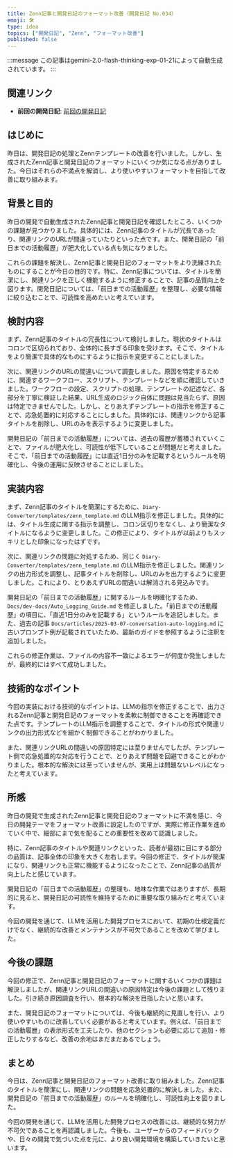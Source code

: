 ```yaml
---
title: Zenn記事と開発日記のフォーマット改善（開発日記 No.034）
emoji: 🛠️
type: idea
topics: ["開発日記", "Zenn", "フォーマット改善"]
published: false
---
```

:::message
この記事はgemini-2.0-flash-thinking-exp-01-21によって自動生成されています。
:::

## 関連リンク
- **前回の開発日記**: [前回の開発日記](https://zenn.dev/centervil/articles/2025-04-02_033_dev-diary)

## はじめに
昨日は、開発日記の処理とZennテンプレートの改善を行いました。しかし、生成されたZenn記事と開発日記のフォーマットにいくつか気になる点がありました。今日はそれらの不満点を解消し、より使いやすいフォーマットを目指して改善に取り組みます。

## 背景と目的
昨日の開発で自動生成されたZenn記事と開発日記を確認したところ、いくつかの課題が見つかりました。具体的には、Zenn記事のタイトルが冗長であったり、関連リンクのURLが間違っていたりといった点です。また、開発日記の「前日までの活動履歴」が肥大化している点も気になりました。

これらの課題を解決し、Zenn記事と開発日記のフォーマットをより洗練されたものにすることが今日の目的です。特に、Zenn記事については、タイトルを簡潔にし、関連リンクを正しく機能するように修正することで、記事の品質向上を図ります。開発日記については、「前日までの活動履歴」を整理し、必要な情報に絞り込むことで、可読性を高めたいと考えています。

## 検討内容
まず、Zenn記事のタイトルの冗長性について検討しました。現状のタイトルはコロンで区切られており、全体的に長すぎる印象を受けます。そこで、タイトルをより簡潔で具体的なものにするように指示を変更することにしました。

次に、関連リンクのURLの間違いについて調査しました。原因を特定するために、関連するワークフロー、スクリプト、テンプレートなどを順に確認していきました。ワークフローの設定、スクリプトの処理、テンプレートの記述など、各部分を丁寧に検証した結果、URL生成のロジック自体に問題は見当たらず、原因は特定できませんでした。しかし、とりあえずテンプレートの指示を修正することで、応急処置的に対応することにしました。具体的には、関連リンクから記事タイトルを削除し、URLのみを表示するように変更しました。

開発日記の「前日までの活動履歴」については、過去の履歴が蓄積されていくことで、ファイルが肥大化し、可読性が低下していることが問題だと考えました。そこで、「前日までの活動履歴」には直近1日分のみを記載するというルールを明確化し、今後の運用に反映させることにしました。

## 実装内容
まず、Zenn記事のタイトルを簡潔にするために、`Diary-Converter/templates/zenn_template.md` のLLM指示を修正しました。具体的には、タイトル生成に関する指示を調整し、コロン区切りをなくし、より簡潔なタイトルになるように変更しました。この修正により、タイトルが以前よりもスッキリとした印象になったはずです。

次に、関連リンクの問題に対処するため、同じく `Diary-Converter/templates/zenn_template.md` のLLM指示を修正しました。関連リンクの出力形式を調整し、記事タイトルを削除し、URLのみを出力するように変更しました。これにより、とりあえずURLの間違いは解消される見込みです。

開発日記の「前日までの活動履歴」に関するルールを明確化するため、`Docs/dev-docs/Auto_Logging_Guide.md` を修正しました。「前日までの活動履歴」の項目に、「直近1日分のみを記載する」というルールを追記しました。また、過去の記事 `Docs/articles/2025-03-07-conversation-auto-logging.md` に古いプロンプト例が記載されていたため、最新のガイドを参照するように注釈を追加しました。

これらの修正作業は、ファイルの内容不一致によるエラーが何度か発生しましたが、最終的にはすべて成功しました。

## 技術的なポイント
今回の実装における技術的なポイントは、LLMの指示を修正することで、出力されるZenn記事と開発日記のフォーマットを柔軟に制御できることを再確認できた点です。テンプレートのLLM指示を調整することで、タイトルの形式や関連リンクの出力形式などを細かく制御できることがわかりました。

また、関連リンクURLの間違いの原因特定には至りませんでしたが、テンプレート側で応急処置的な対応を行うことで、とりあえず問題を回避できることがわかりました。根本的な解決には至っていませんが、実用上は問題ないレベルになったと考えています。

## 所感
昨日の開発で生成されたZenn記事と開発日記のフォーマットに不満を感じ、今日の開発テーマをフォーマット改善に設定したのですが、実際に修正作業を進めていく中で、細部にまで気を配ることの重要性を改めて認識しました。

特に、Zenn記事のタイトルや関連リンクといった、読者が最初に目にする部分の品質は、記事全体の印象を大きく左右します。今回の修正で、タイトルが簡潔になり、関連リンクも正常に機能するようになったことで、Zenn記事の品質が向上したと感じています。

開発日記の「前日までの活動履歴」の整理も、地味な作業ではありますが、長期的に見ると、開発日記の可読性を維持するために重要な取り組みだと考えています。

今回の開発を通じて、LLMを活用した開発プロセスにおいて、初期の仕様定義だけでなく、継続的な改善とメンテナンスが不可欠であることを改めて学びました。

## 今後の課題
今回の修正で、Zenn記事と開発日記のフォーマットに関するいくつかの課題は解決しましたが、関連リンクURLの間違いの原因特定は今後の課題として残りました。引き続き原因調査を行い、根本的な解決を目指したいと思います。

また、開発日記のフォーマットについては、今後も継続的に見直しを行い、より使いやすいものに改善していく必要があると考えています。例えば、「前日までの活動履歴」の表示形式を工夫したり、他のセクションも必要に応じて追加・修正したりするなど、改善の余地はまだまだあるでしょう。

## まとめ
今日は、Zenn記事と開発日記のフォーマット改善に取り組みました。Zenn記事のタイトルを簡潔にし、関連リンクの問題を応急処置的に解決しました。また、開発日記の「前日までの活動履歴」のルールを明確化し、可読性向上を図りました。

今回の開発を通じて、LLMを活用した開発プロセスの改善には、継続的な努力が不可欠であることを再認識しました。今後も、ユーザーからのフィードバックや、日々の開発で気づいた点を元に、より良い開発環境を構築していきたいと思います。